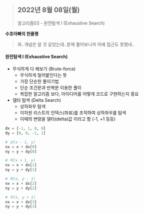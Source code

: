 > ## 2022년 8월 08일(월)
>
> 알고리즘03 - 완전탐색 I (Exhaustive Search)



**수호아빠의 한줄평**

>  와..개념은 알 것 같았는데..문제 풀어보니까 아예 접근도 못했네..



#### 완전탐색 I (Exhaustive Search)



- 무식하게 다 해보기 (Brute-force)
  - 무식하게 밀어붙인다는 뜻
  - 가장 단순한 풀이기법
  - 단순 조건문과 반복문 이용한 풀이
  - 복잡한 알고리즘 보다, 아이디어를 어떻게 코드로 구현하는지 중요
- 델타 탐색 (Delta Search)
  - 상하좌우 탐색
  - 이차원 리스트의 인덱스(좌표)를 조작하여 상하좌우를 탐색
  - 이때의 변량을 델타(delta)값 이라고 함 (-1, +1 등등)

```python
dx = [-1, 1, 0, 0]
dy = [0, 0, -1, 1]

# 상(x - 1, y)
nx = x + dx[0] 
ny = y + dy[0]

# 하(x + 1, y)
nx = x + dx[1]
ny = y + dy[1]

# 좌(x, y - 1)
nx = x + dx[2]
ny = y + dy[2]

# 우(x, y + 1)
nx = x + dx[3]
ny = y + dy[3]
```

